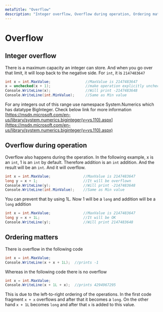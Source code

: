 ```yaml
---
metaTitle: "Overflow"
description: "Integer overflow, Overflow during operation, Ordering matters"
---
```


# Overflow




## Integer overflow


There is a maximum capacity an integer can store. And when you go over that limit, it will loop back to the negative side. For `int`, it is `2147483647`

```cs
int x = int.MaxValue;                //MaxValue is 2147483647
x = unchecked(x + 1);                //make operation explicitly unchecked so that the example also works when the check for arithmetic overflow/underflow is enabled in the project settings 
Console.WriteLine(x);                //Will print -2147483648
Console.WriteLine(int.MinValue);     //Same as Min value

```

For any integers out of this range use namespace System.Numerics which has datatype
BigInteger. Check below link for more information [https://msdn.microsoft.com/en-us/library/system.numerics.biginteger(v=vs.110).aspx](https://msdn.microsoft.com/en-us/library/system.numerics.biginteger(v=vs.110).aspx)



## Overflow during operation


Overflow also happens during the operation. In the following example, x is an `int`, 1 is an `int` by default. Therefore addition is an `int` addition. And the result will be an `int`. And it will overflow.

```cs
int x = int.MaxValue;               //MaxValue is 2147483647
long y = x + 1;                     //It will be overflown
Console.WriteLine(y);               //Will print -2147483648
Console.WriteLine(int.MinValue);    //Same as Min value

```

You can prevent that by using 1L. Now 1 will be a `long` and addition will be a `long` addition

```cs
int x = int.MaxValue;               //MaxValue is 2147483647
long y = x + 1L;                    //It will be OK
Console.WriteLine(y);               //Will print 2147483648

```



## Ordering matters


There is overflow in the following code

```cs
int x = int.MaxValue;
Console.WriteLine(x + x + 1L);  //prints -1

```

Whereas in the following code there is no overflow

```cs
int x = int.MaxValue;
Console.WriteLine(x + 1L + x);  //prints 4294967295

```

This is due to the left-to-right ordering of the operations. In the first code fragment `x + x` overflows and after that it becomes a `long`. On the other hand `x + 1L` becomes `long` and after that `x` is added to this value.

